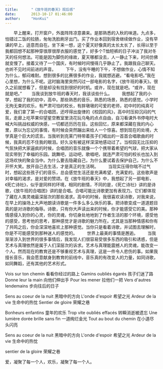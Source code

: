```yaml
---
title:      "《放牛班的春天》观后感"
date:       2013-10-17 01:46:00
author:     "HonKui"
---
```



　　早上醒来，打开窗户，外面阵阵凉意袭来。是那熟悉的入秋的味道。九点多，怕错过二饭的拉肠，匆匆洗脸刷牙出门。买了作业本回到宿舍继续做作业，没有早课的早上，适意而自在。坐下来一想，这个夏天好像真的太长太长了，长得以至于我都回想不起那种穿很厚很厚衣服的感觉了，好多个T恤短裤的日子冲淡了我对冬天的任何想法。可能是因为脚伤的缘故，夏天哪都没去，人一静止下来，时间仿佛就变慢了。接着又待了一个国庆，有时候时间慢得几乎静止了。我跟我自己聊天。也听不见时间前进的声音。
　　下午，没有午睡的下午，不想做作业，心情不知为什么，郁闷难耐。想到很多的比赛很多的作业，我就想逃避。“看电影吧。”我在心里想，为什么不呢。这时脑海里突然闪过一部电影的名字，《放牛班的春天》。很久之前就想看了，但是却没有找到很好的时机。或许，现在就是吧。“或许，现在就是吧。”
　　当我谈到放牛班的春天时，我该谈些什么。
　　我想起了我的小学，想起了我的初中，高中。那些熟悉的音乐，熟悉的场景，熟悉的感觉。小学时无拘无束的欢乐，有严肃可怕的校长，有胖墩墩的可爱的老师，初中时的纯真可爱，我们拿了第一的合唱团，还哼得出旋律的《校园的风》，高中时压抑沉闷的气氛，走廊上吃苹果仰望星空教室里浇花玩乌龟的点点自由，自习看课外书停电时大喊大叫挑战权威的快感，一切都还历历在目。这些回忆，原来都深藏在我的内心里，原以为忘记的事情，有时候会突然蹦出来给人一个惊喜。想到现在的处境，大学真是个巨大的谎言。当我听到克莱门特带着孩子们唱出的一首首合唱歌曲的时候，我真的忍不住我的眼泪。好久没有被这样深深地感动过了。当校园无比压抑的气氛快把大家逼疯的时候，合唱团的音乐就像一个个携带着希望的气球，把大家从现实带到了幸福的乐园。跳舞吧，运动吧，歌唱吧，就连严肃可怕的校长也加入到这场欢快的聚会当中。为什么要去隐藏自己，为什么要试着去保护自己，为什么不开怀大笑。放开自己去生活，才是真正的生活啊。
　　当现实压得你喘不过气时，想起这些孩子们的音乐，总会感觉生活还是充满希望，充满爱的。这些歌声是对幸福的渴求，是对爱的赞颂。在《放牛班的春天》中，我想起了另一部电影，《死亡诗社》，似乎是同样的环境，相同的剧情，不同的是，《死亡诗社》讲的是诗歌，《放牛班的合唱团》讲的是合唱。合唱可能比诗歌更加有表现力。它们都体现了藏在人类灵魂最深层次的那些渴求。高中的时候，我很喜欢读诗歌，对我来说，在早上的操场上大声地朗读诗歌是一件多么多么快乐的事。把诗歌变成一道道题目真的是对诗歌的侮辱。诗歌，只有你大声读出来的时候，你才能感受它的美。那种情感侵入到你的心灵，你的灵魂，你切身处地地到了作者生活的那个环境，感受他的感受，思考他的思考，那种感觉才是诗歌的魅力所在。尤其是当那种情感和你有了共鸣之后，你会深深地喜欢上那种感觉。当你只是看着诗歌，并试图去理解时，你是不可能感受到那种迷人的感觉的。
　　世界上最美的事情是邂逅。
　　当我渐渐涉入到世界的很多事情后，我发现人们很容易受很多东西的吸引和诱惑，但是艺术与真理依然是属于人们深层次的诉求。艺术与真理能震撼人的灵魂，能改变一个人。然而现在的教育还是不够重视艺术与真理，这是一件令人悲伤的事。如果我擅长音乐，我会愿意献身到教育的前线中，音乐真的有改变人的力量，如同诗歌，如同舞蹈，还有其他的艺术形式。

Vois sur ton chemin 
看看你经过的路上
Gamins oubliés égarés 
孩子们迷了路
Donne leur la main 
向他们伸出手
Pour les mener 
拉他们一把
Vers d'autres lendemains 
步向往后的日子

Sens au coeur de la nuit 
黑暗中的方向
L'onde d'espoir 
希望之光
Ardeur de la vie 
生命中的热忱
Sentier de gloire 
荣耀之巷

Bonheurs enfantins 
童年的欢乐
Trop vite oubliés effacés 
转瞬消逝被遗忘
Une lumière dorée brille sans fin 
一道绚烂金光
Tout au bout du chemin 
在小道尽头闪亮

Sens au coeur de la nuit 
黑暗中的方向
L'onde d'espoir 
希望之光
Ardeur de la vie 
生命中的热忱

sentier de la gloire 
荣耀之巷

爱，凝聚了每一个人，欢乐，凝聚了每一个人。                 